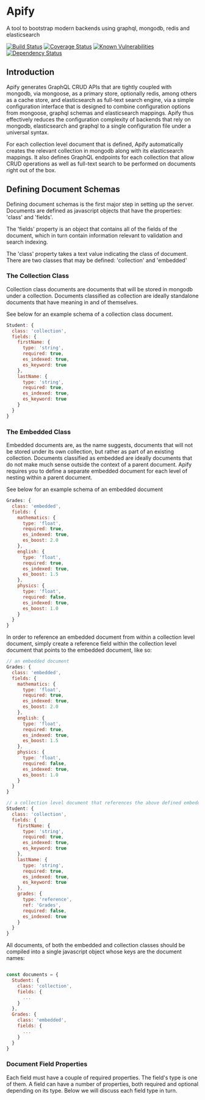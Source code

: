 # Apify

A tool to bootstrap modern backends using graphql, mongodb, redis and elasticsearch

[![Build Status](https://travis-ci.org/umran/apify.svg?branch=master)](https://travis-ci.org/umran/apify)
[![Coverage Status](https://img.shields.io/coveralls/github/umran/apify/master.svg)](https://coveralls.io/github/umran/apify?branch=master)
[![Known Vulnerabilities](https://snyk.io/test/github/umran/apify/badge.svg)](https://snyk.io/test/github/umran/apify)
[![Dependency Status](https://david-dm.org/umran/apify.svg)](https://david-dm.org/umran/apify)

## Introduction

Apify generates GraphQL CRUD APIs that are tightly coupled with mongodb, via mongoose, as a primary store, optionally redis, among others as a cache store, and elasticsearch as full-text search engine, via a simple configuration interface that is designed to combine configuration options from mongoose, graphql schemas and elasticsearch mappings. Apify thus effectively reduces the configuration complexity of backends that rely on mongodb, elasticsearch and graphql to a single configuration file under a universal syntax.

For each collection level document that is defined, Apify automatically creates the relevant collection in mongodb along with its elasticsearch mappings. It also defines GraphQL endpoints for each collection that allow CRUD operations as well as full-text search to be performed on documents right out of the box.

## Defining Document Schemas

Defining document schemas is the first major step in setting up the server. Documents are defined as javascript objects that have the properties: 'class' and 'fields'.

The 'fields' property is an object that contains all of the fields of the document, which in turn contain information relevant to validation and search indexing.

The 'class' property takes a text value indicating the class of document. There are two classes that may be defined: 'collection' and 'embedded'

### The Collection Class

Collection class documents are documents that will be stored in mongodb under a collection. Documents classified as collection are ideally standalone documents that have meaning in and of themselves.

See below for an example schema of a collection class document.

```javascript
Student: {
  class: 'collection',
  fields: {
    firstName: {
      type: 'string',
      required: true,
      es_indexed: true,
      es_keyword: true
    },
    lastName: {
      type: 'string',
      required: true,
      es_indexed: true,
      es_keyword: true
    }
  }
}
```

### The Embedded Class

Embedded documents are, as the name suggests, documents that will not be stored under its own collection, but rather as part of an existing collection. Documents classified as embedded are ideally documents that do not make much sense outside the context of a parent document. Apify requires you to define a separate embedded document for each level of nesting within a parent document.

See below for an example schema of an embedded document

```javascript
Grades: {
  class: 'embedded',
  fields: {
    mathematics: {
      type: 'float',
      required: true,
      es_indexed: true,
      es_boost: 2.0
    },
    english: {
      type: 'float',
      required: true,
      es_indexed: true,
      es_boost: 1.5
    },
    physics: {
      type: 'float',
      required: false,
      es_indexed: true,
      es_boost: 1.0
    }
  }
}
```

In order to reference an embedded document from within a collection level document, simply create a reference field within the collection level document that points to the embedded document, like so:

```javascript
// an embedded document
Grades: {
  class: 'embedded',
  fields: {
    mathematics: {
      type: 'float',
      required: true,
      es_indexed: true,
      es_boost: 2.0
    },
    english: {
      type: 'float',
      required: true,
      es_indexed: true,
      es_boost: 1.5
    },
    physics: {
      type: 'float',
      required: false,
      es_indexed: true,
      es_boost: 1.0
    }
  }
}

// a collection level document that references the above defined embedded document
Student: {
  class: 'collection',
  fields: {
    firstName: {
      type: 'string',
      required: true,
      es_indexed: true,
      es_keyword: true
    },
    lastName: {
      type: 'string',
      required: true,
      es_indexed: true,
      es_keyword: true
    },
    grades: {
      type: 'reference',
      ref: 'Grades',
      required: false,
      es_indexed: true
    }
  }
}
```

All documents, of both the embedded and collection classes should be compiled into a single javascript object whose keys are the document names:

```javascript

const documents = {
  Student: {
    class: 'collection',
    fields: {
      ...
    }
  },
  Grades: {
    class: 'embedded',
    fields: {
      ...
    }
  }
}

```

### Document Field Properties

Each field must have a couple of required properties. The field's type is one of them. A field can have a number of properties, both required and optional depending on its type. Below we will discuss each field type in turn.
